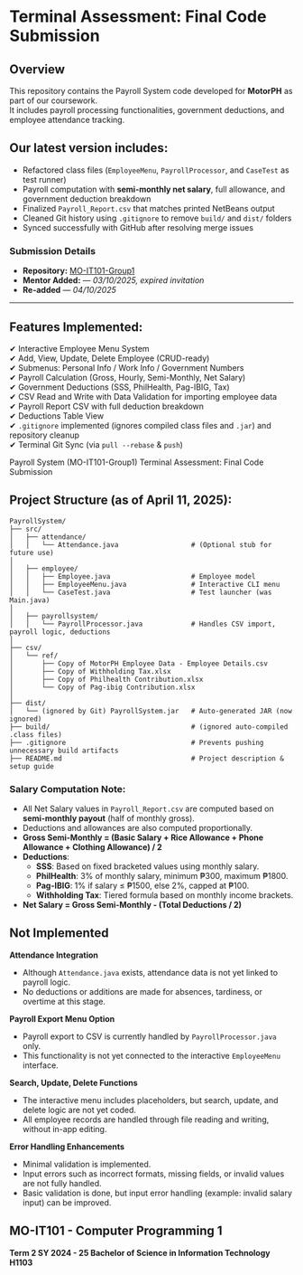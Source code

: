 # Terminal Assessment: Final Code Submission

## Overview  
This repository contains the Payroll System code developed for **MotorPH** as part of our coursework.  
It includes payroll processing functionalities, government deductions, and employee attendance tracking.  

## Our latest version includes:
- Refactored class files (`EmployeeMenu`, `PayrollProcessor`, and `CaseTest` as test runner)
- Payroll computation with **semi-monthly net salary**, full allowance, and government deduction breakdown
- Finalized `Payroll_Report.csv` that matches printed NetBeans output
- Cleaned Git history using `.gitignore` to remove `build/` and `dist/` folders
- Synced successfully with GitHub after resolving merge issues

### Submission Details
- **Repository:** [MO-IT101-Group1](https://github.com/rphilem/MO-IT101-Group1)  
- **Mentor Added:** — *03/10/2025, expired invitation*
- **Re-added** — *04/10/2025*   

---

##  Features Implemented:

✔ Interactive Employee Menu System  
✔ Add, View, Update, Delete Employee (CRUD-ready)  
✔ Submenus: Personal Info / Work Info / Government Numbers  
✔ Payroll Calculation (Gross, Hourly, Semi-Monthly, Net Salary)  
✔ Government Deductions (SSS, PhilHealth, Pag-IBIG, Tax)  
✔ CSV Read and Write with Data Validation for importing employee data  
✔ Payroll Report CSV with full deduction breakdown  
✔ Deductions Table View  
✔ `.gitignore` implemented (ignores compiled class files and `.jar`) and repository cleanup  
✔ Terminal Git Sync (via `pull --rebase` & `push`)  


Payroll System (MO-IT101-Group1)
Terminal Assessment: Final Code Submission

## Project Structure (as of April 11, 2025):

```
PayrollSystem/
├── src/
│   ├── attendance/
│   │   └── Attendance.java                  # (Optional stub for future use)
│
│   ├── employee/
│   │   ├── Employee.java                    # Employee model
│   │   ├── EmployeeMenu.java                # Interactive CLI menu
│   │   └── CaseTest.java                    # Test launcher (was Main.java)
│
│   ├── payrollsystem/
│   │   └── PayrollProcessor.java            # Handles CSV import, payroll logic, deductions
│
├── csv/
│   └── ref/
│       ├── Copy of MotorPH Employee Data - Employee Details.csv
│       ├── Copy of Withholding Tax.xlsx
│       ├── Copy of Philhealth Contribution.xlsx
│       └── Copy of Pag-ibig Contribution.xlsx
│
├── dist/
│   └── (ignored by Git) PayrollSystem.jar   # Auto-generated JAR (now ignored)
├── build/                                   # (ignored auto-compiled .class files)
├── .gitignore                               # Prevents pushing unnecessary build artifacts
├── README.md                                # Project description & setup guide
```


### Salary Computation Note:
- All Net Salary values in `Payroll_Report.csv` are computed based on **semi-monthly payout** (half of monthly gross).
- Deductions and allowances are also computed proportionally.
- **Gross Semi-Monthly = (Basic Salary + Rice Allowance + Phone Allowance + Clothing Allowance) / 2**
- **Deductions**:
  - **SSS**: Based on fixed bracketed values using monthly salary.
  - **PhilHealth**: 3% of monthly salary, minimum ₱300, maximum ₱1800.
  - **Pag-IBIG**: 1% if salary ≤ ₱1500, else 2%, capped at ₱100.
  - **Withholding Tax**: Tiered formula based on monthly income brackets.
- **Net Salary = Gross Semi-Monthly - (Total Deductions / 2)**

## Not Implemented

**Attendance Integration**
- Although `Attendance.java` exists, attendance data is not yet linked to payroll logic.
- No deductions or additions are made for absences, tardiness, or overtime at this stage.

**Payroll Export Menu Option**
- Payroll export to CSV is currently handled by `PayrollProcessor.java` only.
- This functionality is not yet connected to the interactive `EmployeeMenu` interface.

**Search, Update, Delete Functions**
- The interactive menu includes placeholders, but search, update, and delete logic are not yet coded.
- All employee records are handled through file reading and writing, without in-app editing.

**Error Handling Enhancements**
- Minimal validation is implemented.
- Input errors such as incorrect formats, missing fields, or invalid values are not fully handled.
- Basic validation is done, but input error handling (example: invalid salary input) can be improved.

## MO-IT101 - Computer Programming 1
**Term 2  SY 2024 - 25  Bachelor of Science in Information Technology  H1103**
